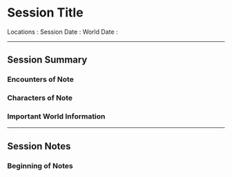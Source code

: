 # Session Title  
Locations :
Session Date :
World Date :

-------
## Session Summary
### Encounters of Note

### Characters of Note

### Important World Information 

----
## Session Notes
### Beginning of Notes